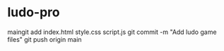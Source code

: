 # ludo-pro
maingit add index.html style.css script.js
git commit -m "Add ludo game files"
git push origin main
